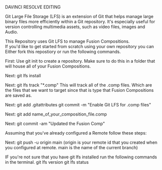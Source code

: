 DAVINCI RESOLVE EDITING

Git Large File Storage (LFS) is an extension of Git that helps manage large binary files more efficiently within a Git repository. It's especially useful for version controlling multimedia assets, such as video files, images and Audio.

This Repository uses Git LFS to manage Fusion Compositions.  
If you'd like to get started from scratch using your own repository you can Either fork this repostiory or run the following commands.

First:
	Use git init to create a repository.  Make sure to do this in a folder that will house all of your Fusion Compositions.

Next:
	git lfs install
	
Next:
	git lfs track "*.comp"
	This will track all of the .comp files.  Which are the files that we want to target since that is type that Fusion Compositions are saved as.

Next:
	git add .gitattributes
	git commit -m "Enable Git LFS for .comp files"

Next:
	git add name_of_your_composition_file.comp

Next:
	git commit -am "Updated the Fusion Comp"


Assuming that you've already configured a Remote follow these steps:

Next:
	git push -u origin main
	(origin is your remote id that you created when you configured at remote.  main is the name of the current branch)

IF you're not sure that you have git lfs installed run the following commands in the terminal.
	git lfs version
	git lfs status